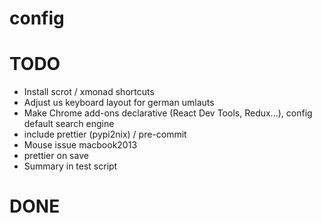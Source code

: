 # config


# TODO

- Install scrot / xmonad shortcuts
- Adjust us keyboard layout for german umlauts
- Make Chrome add-ons declarative (React Dev Tools, Redux...), config default search engine
- include prettier (pypi2nix) / pre-commit
- Mouse issue macbook2013
- prettier on save
- Summary in test script

# DONE
